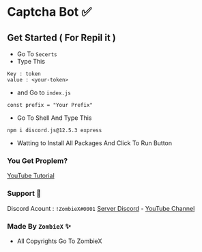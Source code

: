 
# Captcha Bot ✅

## Get Started ( For Repil it ) 
* Go To `Secerts`
* Type This
```
Key : token
value : <your-token>
```

* and Go to `index.js`
```
const prefix = "Your Prefix" 
```
* Go To Shell And Type This 
```
npm i discord.js@12.5.3 express
``` 
* Watting to Install All Packages And Click To Run Button
### You Get Proplem? 
[YouTube Tutorial]()

### Support 🔰
Discord Acount : `!ZombieX#0001`
[Server Discord](https://discord.gg/crJx77aEsq) - [YouTube Channel](https://youtube.com/channel/UC0A5FZItuziL5iWIinQeKcQ)

### Made By `ZombieX` ✨
* All Copyrights Go To ZombieX 



